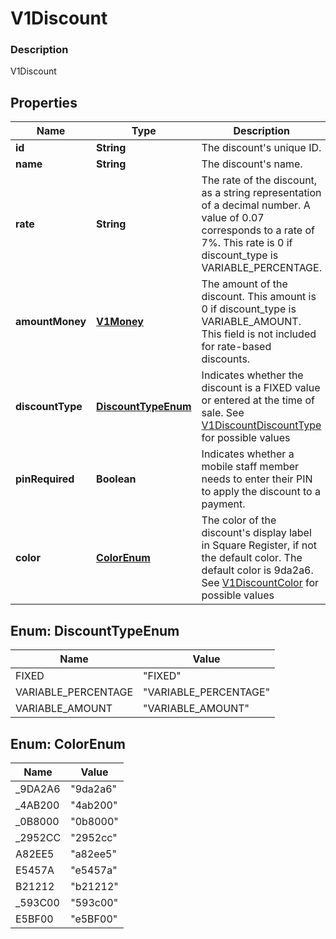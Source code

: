 
# V1Discount

### Description

V1Discount

## Properties
Name | Type | Description | Notes
------------ | ------------- | ------------- | -------------
**id** | **String** | The discount&#39;s unique ID. |  [optional]
**name** | **String** | The discount&#39;s name. |  [optional]
**rate** | **String** | The rate of the discount, as a string representation of a decimal number. A value of 0.07 corresponds to a rate of 7%. This rate is 0 if discount_type is VARIABLE_PERCENTAGE. |  [optional]
**amountMoney** | [**V1Money**](V1Money.md) | The amount of the discount. This amount is 0 if discount_type is VARIABLE_AMOUNT. This field is not included for rate-based discounts. |  [optional]
**discountType** | [**DiscountTypeEnum**](#DiscountTypeEnum) | Indicates whether the discount is a FIXED value or entered at the time of sale. See [V1DiscountDiscountType](#type-v1discountdiscounttype) for possible values |  [optional]
**pinRequired** | **Boolean** | Indicates whether a mobile staff member needs to enter their PIN to apply the discount to a payment. |  [optional]
**color** | [**ColorEnum**](#ColorEnum) | The color of the discount&#39;s display label in Square Register, if not the default color. The default color is 9da2a6. See [V1DiscountColor](#type-v1discountcolor) for possible values |  [optional]


<a name="DiscountTypeEnum"></a>
## Enum: DiscountTypeEnum
Name | Value
---- | -----
FIXED | &quot;FIXED&quot;
VARIABLE_PERCENTAGE | &quot;VARIABLE_PERCENTAGE&quot;
VARIABLE_AMOUNT | &quot;VARIABLE_AMOUNT&quot;


<a name="ColorEnum"></a>
## Enum: ColorEnum
Name | Value
---- | -----
_9DA2A6 | &quot;9da2a6&quot;
_4AB200 | &quot;4ab200&quot;
_0B8000 | &quot;0b8000&quot;
_2952CC | &quot;2952cc&quot;
A82EE5 | &quot;a82ee5&quot;
E5457A | &quot;e5457a&quot;
B21212 | &quot;b21212&quot;
_593C00 | &quot;593c00&quot;
E5BF00 | &quot;e5BF00&quot;



